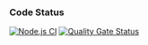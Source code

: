 ### Code Status
[![Node.js CI](https://github.com/abvsba/battleship-node/actions/workflows/node.js.yml/badge.svg)](https://github.com/abvsba/battleship-node/actions/workflows/node.js.yml)
[![Quality Gate Status](https://sonarcloud.io/api/project_badges/measure?project=abvsba_battleship-node&metric=alert_status)](https://sonarcloud.io/summary/new_code?id=abvsba_battleship-node)